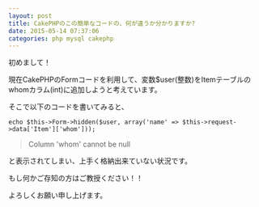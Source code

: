 ```yaml
---
layout: post
title: CakePHPのこの簡単なコードの、何が違うか分かりますか?
date: 2015-05-14 07:37:06
categories: php mysql cakephp
---
```

<p>初めまして！</p>

<p>現在CakePHPのFormコードを利用して、変数$user(整数)をItemテーブルのwhomカラム(int)に追加しようと考えています。</p>

<p>そこで以下のコードを書いてみると、</p>

<pre><code>echo $this-&gt;Form-&gt;hidden($user, array('name' =&gt; $this-&gt;request-&gt;data['Item']['whom']));
</code></pre>

<blockquote>
  <p>Column 'whom' cannot be null</p>
</blockquote>

<p>と表示されてしまい、上手く格納出来ていない状況です。</p>

<p>もし何かご存知の方はご教授ください！！</p>

<p>よろしくお願い申し上げます。</p>

